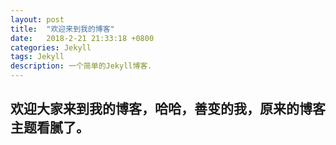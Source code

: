 ```yaml
---
layout: post
title:  "欢迎来到我的博客"
date:   2018-2-21 21:33:18 +0800
categories: Jekyll
tags: Jekyll
description: 一个简单的Jekyll博客.
---
```

## 欢迎大家来到我的博客，哈哈，善变的我，原来的博客主题看腻了。
